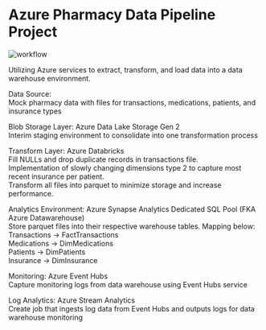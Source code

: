 # Azure Pharmacy Data Pipeline Project

![workflow](https://github.com/ryanng22/AzureProject/assets/106357350/848a04a5-bf55-4975-8af4-ab01aff0a551)

Utilizing Azure services to extract, transform, and load data into a data warehouse environment.

Data Source:  
Mock pharmacy data with files for transactions, medications, patients, and insurance types

Blob Storage Layer: Azure Data Lake Storage Gen 2  
Interim staging environment to consolidate into one transformation process

Transform Layer: Azure Databricks  
Fill NULLs and drop duplicate records in transactions file.  
Implementation of slowly changing dimensions type 2 to capture most recent insurance per patient.  
Transform all files into parquet to minimize storage and increase performance.  

Analytics Environment: Azure Synapse Analytics Dedicated SQL Pool (FKA Azure Datawarehouse)  
Store parquet files into their respective warehouse tables. Mapping below:  
Transactions -> FactTransactions  
Medications -> DimMedications  
Patients -> DimPatients  
Insurance -> DimInsurance  

Monitoring: Azure Event Hubs  
Capture monitoring logs from data warehouse using Event Hubs service  

Log Analytics: Azure Stream Analytics  
Create job that ingests log data from Event Hubs and outputs logs for data warehouse monitoring  

